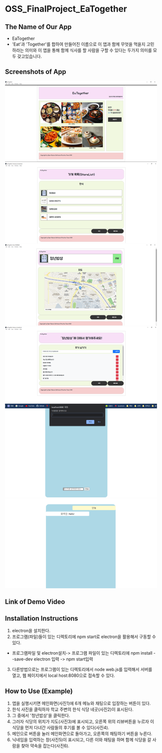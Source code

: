 # OSS_FinalProject_EaTogether

## The Name of Our App
- EaTogether
- 'Eat'과 'Together'를 합하여 만들어진 이름으로 이 앱과 함께 무엇을 먹을지 고민하라는 의미와 이 앱을 통해 함께 식사를 할 사람을 구할 수 있다는 두가지 의미를 모두 갖고있습니다.

## Screenshots of App
![메인화면](READMEimg/main.png)
![가게목록](READMEimg/storelist.png)
![지도화면](READMEimg/map.png)
![리뷰화면](READMEimg/review.png)
![채팅화면](READMEimg/chatting.png)
![채팅화면2](READMEimg/chatting2.png)

## Link of Demo Video


## Installation Instructions
1. electron을 설치한다.
2. 프로그램(파일)들이 있는 디렉토리에 npm start로 electron을 활용해서 구동할 수 있다.
- 프로그램파일 및 electron설치-> 프로그램 파일이 있는 디렉토리에 npm install --save-dev electron 입력 -> npm start입력
3. 다른방법으로는 프로그램이 있는 디렉토리에서 node web.js를 입력해서 서버를 열고, 웹 페이지에서 local host:8080으로 접속할 수 있다.

## How to Use (Example)
1. 앱을 실행시키면 메인화면(사진1)에 6개 메뉴와 채팅으로 입장하는 버튼이 있다.
2. 한식 사진을 클릭하자 학교 주변의 한식 식당 네곳(사진2)이 표시된다.
3. 그 중에서 '청년밥상'을 클릭한다.
4. 그러자 식당의 위치가 지도(사진3)에 표시되고, 오른쪽 위의 리뷰버튼을 누르자 이 식당을 먼저 다녀간 사람들의 후기를 볼 수 있다(사진4).
5. 메인으로 버튼을 눌러 메인화면으로 돌아가고, 오른쪽의 채팅하기 버튼을 누른다.
6. 닉네임을 입력하는 창(사진5)이 표시되고, 다른 이와 채팅을 하며 함께 식당을 갈 사람을 찾아 약속을 잡는다(사진6).